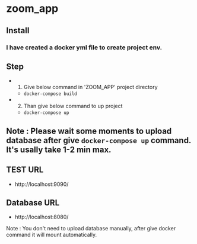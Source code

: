 # zoom_app

## Install 

### I have created a docker yml file to create project env. 

## Step 

 - 1. Give below command in 'ZOOM_APP' project directory 
    - `docker-compose build`
 - 2. Than give below command to up project 
    - `docker-compose up`

## Note : Please wait some moments to upload database after give `docker-compose up` command. It's usally take 1-2 min max.

## TEST URL 

- http://localhost:9090/

## Database URL 

- http://localhost:8080/

Note : You don't need to upload database manually, after give docker command it will mount automatically. 

